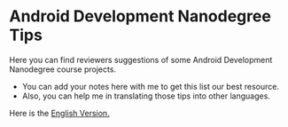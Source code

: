 # Android Development Nanodegree Tips
Here you can find reviewers suggestions of some Android Development Nanodegree course projects.

- You can add your notes here with me to get this list our best resource.
- Also, you can help me in translating those tips into other languages.

Here is the [English Version.](https://github.com/DasserBasyouni/Android-Development-Nanodegree-Tips/blob/master/EN-Version.md)
